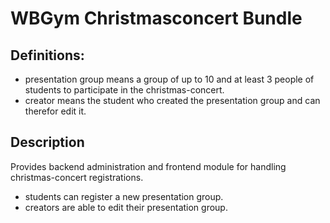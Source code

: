 # WBGym Christmasconcert Bundle

## Definitions:
- presentation group    means a group of up to 10 and at least 3 people of students to participate in the christmas-concert.
- creator               means the student who created the presentation group and can therefor edit it.

## Description
Provides backend administration and frontend module for handling christmas-concert registrations.

- students can register a new presentation group.
- creators are able to edit their presentation group.

